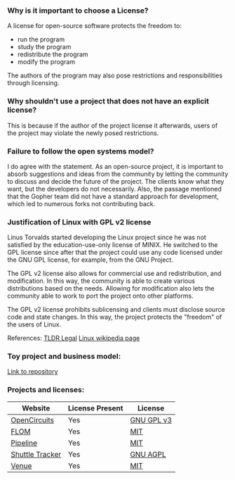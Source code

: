 ### Why is it important to choose a License?

A license for open-source software protects the freedom to:

- run the program
- study the program
- redistribute the program
- modify the program

The authors of the program may also pose restrictions and responsibilities through licensing.

### Why shouldn't use a project that does not have an explicit license?

This is because if the author of the project license it afterwards, users of the project may violate the newly posed restrictions.

### Failure to follow the open systems model?

I do agree with the statement. As an open-source project, it is important to absorb suggestions and ideas from the community by letting the community to discuss and decide the future of the project. The clients know what they want, but the developers do not necessarily. Also, the passage mentioned that the Gopher team did not have a standard approach for development, which led to numerous forks not contributing back.

### Justification of Linux with GPL v2 license

Linus Torvalds started developing the Linux project since he was not satisfied by the education-use-only license of MINIX. He switched to the GPL license since after that the project could use any code licensed under the GNU GPL license, for example, from the GNU Project.

The GPL v2 license also allows for commercial use and redistribution, and modification. In this way, the community is able to create various distributions based on the needs. Allowing for modification also lets the community able to work to port the project onto other platforms.

The GPL v2 license prohibits sublicensing and clients must disclose source code and state changes. In this way, the project protects the "freedom" of the users of Linux.

References:
[TLDR Legal](https://tldrlegal.com/license/gnu-general-public-license-v2)
[Linux wikipedia page](https://en.wikipedia.org/wiki/Linux)

### Toy project and business model:

[Link to repository](https://github.com/ez-ant/OSS-lab04-business-model)

### Projects and licenses:

| Website                                                      | License Present | License                                                    |
| ------------------------------------------------------------ | --------------- | ---------------------------------------------------------- |
| [OpenCircuits](https://github.com/OpenCircuits/OpenCircuits) | Yes             | [GNU GPL v3](https://www.gnu.org/licenses/gpl-3.0.en.html) |
| [FLOM](https://github.com/flomv2/flom)                       | Yes             | [MIT](https://en.wikipedia.org/wiki/MIT_License)           |
| [Pipeline](https://github.com/thepoly/pipeline)              | Yes             | [MIT](https://en.wikipedia.org/wiki/MIT_License)           |
| [Shuttle Tracker](https://github.com/wtg/shuttletracker)     | Yes             | [GNU AGPL](https://www.gnu.org/licenses/agpl-3.0.en.html)  |
| [Venue](https://github.com/rcos/venue2)                      | Yes             | [MIT](https://en.wikipedia.org/wiki/MIT_License)           |
